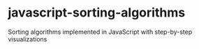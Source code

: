 # javascript-sorting-algorithms
Sorting algorithms implemented in JavaScript with step-by-step visualizations

